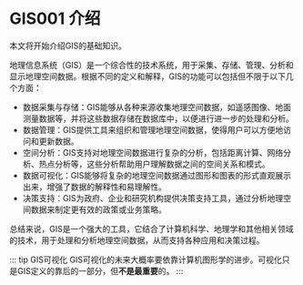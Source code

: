 # GIS001 介绍
本文将开始介绍GIS的基础知识。

地理信息系统（GIS）是一个综合性的技术系统，用于采集、存储、管理、分析和显示地理空间数据。根据不同的定义和解释，GIS的功能可以包括但不限于以下几个方面：

- 数据采集与存储：GIS能够从各种来源收集地理空间数据，如遥感图像、地面测量数据等，并将这些数据存储在数据库中，以便进行进一步的处理和分析。
- 数据管理：GIS提供工具来组织和管理地理空间数据，使得用户可以方便地访问和更新数据。
- 空间分析：GIS支持对地理空间数据进行复杂的分析，包括距离计算、网络分析、热点分析等，这些分析帮助用户理解数据之间的空间关系和模式。
- 数据可视化：GIS能够将复杂的地理空间数据通过图形和图表的形式直观展示出来，增强了数据的解释性和易理解性。
- 决策支持：GIS为政府、企业和研究机构提供决策支持工具，通过分析地理空间数据来制定更有效的政策或业务策略。

总结来说，GIS是一个强大的工具，它结合了计算机科学、地理学和其他相关领域的技术，用于处理和分析地理空间数据，从而支持各种应用和决策过程。

::: tip GIS可视化
GIS可视化的未来大概率要依靠计算机图形学的进步。可视化只是GIS定义的靠后的一部分，但**不是最重要**的。
:::